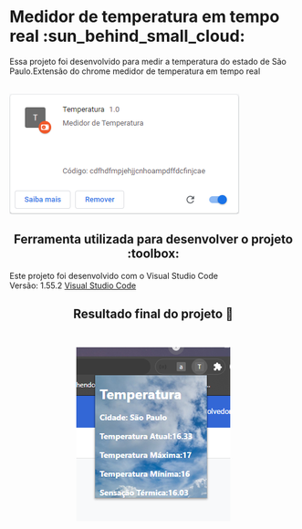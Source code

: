 <h1>Medidor de temperatura em tempo real :sun_behind_small_cloud:</h1>
Essa projeto foi desenvolvido para medir a temperatura do estado de São Paulo.Extensão do chrome medidor de temperatura em tempo real <br><br>

![temp!](https://raw.githubusercontent.com/LucasGaldinno/clima-sp/main/Screenshots/1.png)

<h2 align="center">
Ferramenta utilizada para desenvolver o projeto :toolbox:
</h2>
Este projeto foi desenvolvido com o Visual Studio Code<br>
Versão: 1.55.2
<a href="https://code.visualstudio.com/download">Visual Studio Code</a><br>


<h2 align="center">
Resultado final do projeto 🎯 <br><br>

![temp!](https://raw.githubusercontent.com/LucasGaldinno/clima-sp/main/Screenshots/2.png)
</h2>
